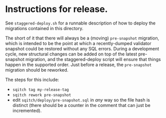 # Instructions for release.
See `staggered-deploy.sh` for a runnable description of how to deploy the migrations contained in this directory.

The short of it that there will always be a (moving) `pre-snapshot` migration, which is intended to be the point at which a recently-dumped validator snapshot could be restored without any SQL errors.
During a development cycle, new structural changes can be added on top of the latest pre-snapshot migration, and the staggered-deploy script will ensure that things happen in the supported order.
Just before a release, the `pre-snapshot` migration should be reworked.

The steps for this include:
- `sqitch tag my-release-tag`
- `sqitch rework pre-snapshot`
- edit `sqitch/deploy/pre-snapshot.sql` in _any_ way so the file hash is distinct (there should be a counter in the comment that can just be incremented).
